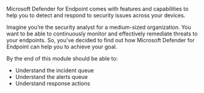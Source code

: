 Microsoft Defender for Endpoint comes with features and capabilities to help you to detect and respond to security issues across your devices.

Imagine you’re the security analyst for a medium-sized organization. You want to be able to continuously monitor and  effectively remediate threats to your endpoints. So, you've decided to find out how Microsoft Defender for Endpoint can help you to achieve your goal.

By the end of this module should be able to:

- Understand the incident queue
- Understand the alerts queue
- Understand response actions
